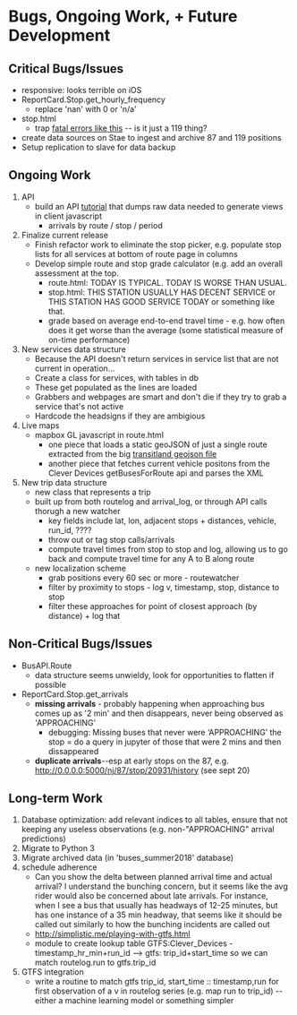 # Bugs, Ongoing Work, + Future Development

## Critical Bugs/Issues
- responsive: looks terrible on iOS
- ReportCard.Stop.get_hourly_frequency
    - replace 'nan' with 0 or 'n/a'  
- stop.html
    - trap [fatal errors like this](http://0.0.0.0:5000/nj/119/stop/31858/daily) -- is it just a 119 thing?
- create data sources on Stae to ingest and archive 87 and 119 positions
- Setup replication to slave for data backup

## Ongoing Work
1. API
    - build an API [tutorial](https://programminghistorian.org/en/lessons/creating-apis-with-python-and-flask) that dumps raw data needed to generate views in client javascript
        - arrivals by route / stop / period
1. Finalize current release
    - Finish refactor work to eliminate the stop picker, e.g. populate stop lists for all services at bottom of route page in columns
    - Develop simple route and stop grade calculator (e.g. add an overall assessment at the top.
        - route.html: TODAY IS TYPICAL. TODAY IS WORSE THAN USUAL. 
        - stop.html: THIS STATION USUALLY HAS DECENT SERVICE or THIS STATION HAS GOOD SERVICE TODAY or something like that.
        - grade based on average end-to-end travel time - e.g. how often does it get worse than the average (some statistical measure of on-time performance)
1. New services data structure
    - Because the API doesn't return services in service list that are not current in operation...
    - Create a class for services, with tables in db
    - These get populated as the lines are loaded
    - Grabbers and webpages are smart and don't die if they try to grab a service that's not active
    - Hardcode the headsigns if they are ambigious 
1. Live maps
    - mapbox GL javascript in route.html
        - one piece that loads a static geoJSON of just a single route extracted from the big [transitland geojson file](https://transit.land/feed-registry/operators/o-dr5-nj~transit)
        - another piece that fetches current vehicle positons from the Clever Devices getBusesForRoute api and parses the XML
1. New trip data structure
    - new class that represents a trip
    - built up from both routelog and arrival_log, or through API calls thorugh a new watcher
        - key fields include lat, lon, adjacent stops + distances, vehicle, run_id, ????
        - throw out or tag stop calls/arrivals
        - compute travel times from stop to stop and log, allowing us to go back and compute travel time for any A to B along route
    - new localization scheme
        - grab positions every 60 sec or more - routewatcher
        - filter by proximity to stops - log v, timestamp, stop, distance to stop
        - filter these approaches for point of closest approach (by distance) + log that
    
    
## Non-Critical Bugs/Issues

- BusAPI.Route
    - data structure seems unwieldy, look for opportunities to flatten if possible
- ReportCard.Stop.get_arrivals
    - **missing arrivals** - probably happening when approaching bus comes up as '2 min' and then disappears, never being observed as 'APPROACHING'
        - debugging: Missing buses that never were ‘APPROACHING’ the stop = do a query in jupyter of those that were 2 mins and then dissappeared
    - **duplicate arrivals**--esp at early stops on the 87, e.g. http://0.0.0.0:5000/nj/87/stop/20931/history (see sept 20)

## Long-term Work

1. Database optimization: add relevant indices to all tables, ensure that not keeping any useless observations (e.g. non-"APPROACHING" arrival predictions)
1. Migrate to Python 3
1. Migrate archived data (in 'buses_summer2018' database)
1. schedule adherence 
    - Can you show the delta between planned arrival time and actual arrival? I understand the bunching concern, but it seems like the avg rider would also be concerned about late arrivals. For instance, when I see a bus that usually has headways of 12-25 minutes, but has one instance of a 35 min headway, that seems like it should be called out similarly to how the bunching incidents are called out 
    - http://simplistic.me/playing-with-gtfs.html
    - module to create lookup table GTFS:Clever_Devices - timestamp_hr_min+run_id --> gtfs: trip_id+start_time so we can match routelog.run to gtfs.trip_id
1. GTFS integration 
    - write a routine to match gtfs trip_id, start_time :: timestamp,run for first observation of a v in routelog series (e.g. map run to trip_id) -- either a machine learning model or something simpler 


